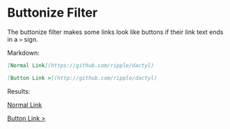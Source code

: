# Buttonize Filter

The buttonize filter makes some links look like buttons if their link text ends in a `>` sign.

Markdown:

```md
[Normal Link](https://github.com/ripple/dactyl)

[Button Link >](http://github.com/ripple/dactyl)
```

Results:

[Normal Link](https://github.com/ripple/dactyl)

[Button Link >](http://github.com/ripple/dactyl)
